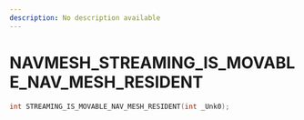 ```yaml
---
description: No description available 
---
```


# NAVMESH\_STREAMING_IS_MOVABLE_NAV_MESH_RESIDENT

```cpp
int STREAMING_IS_MOVABLE_NAV_MESH_RESIDENT(int _Unk0);
```